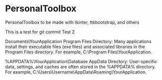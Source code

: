 # PersonalToolbox
PersonalToolbox to be made with tkinter, ttkbootstrap, and others

This is a test for git commit
Test 2


Documents\YourApplication
Program Files Directory: Many applications install their executable files (exe files) and associated libraries in the Program Files directory. For example, C:\Program Files\YourApplication.

%APPDATA%\YourApplication\Database
AppData Directory: User-specific data, settings, and caches are often stored in the %APPDATA% directory. For example, C:\Users\Username\AppData\Roaming\YourApplication.

